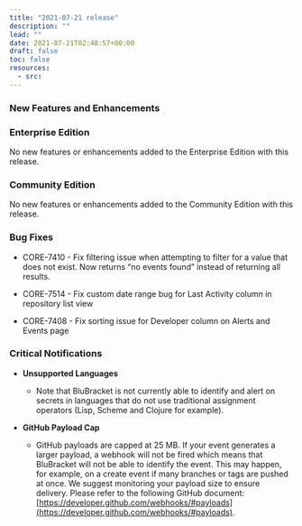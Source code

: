 ```yaml
---
title: "2021-07-21 release"
description: ""
lead: ""
date: 2021-07-21T02:48:57+00:00
draft: false
toc: false
resources:
  - src:
---
```


### New Features and Enhancements

### Enterprise Edition

No new features or enhancements added to the Enterprise Edition with this release.

### Community Edition

No new features or enhancements added to the Community Edition with this release.

### Bug Fixes

* CORE-7410 - Fix filtering issue when attempting to filter for a value that does not exist. Now returns “no events found” instead of returning all results.

* CORE-7514 - Fix custom date range bug for Last Activity column in repository list view

* CORE-7408 - Fix sorting issue for Developer column on Alerts and Events page

### Critical Notifications

* **Unsupported Languages**

  * Note that BluBracket is not currently able to identify and alert on secrets in languages that do not use traditional assignment operators (Lisp, Scheme and Clojure for example).

* **GitHub Payload Cap**

  * GitHub payloads are capped at 25 MB. If your event generates a larger payload, a webhook will not be fired which means that BluBracket will not be able to identify the event. This may happen, for example, on a create event if many branches or tags are pushed at once. We suggest monitoring your payload size to ensure delivery. Please refer to the following GitHub document: [https://developer.github.com/webhooks/#payloads](https://developer.github.com/webhooks/#payloads).
